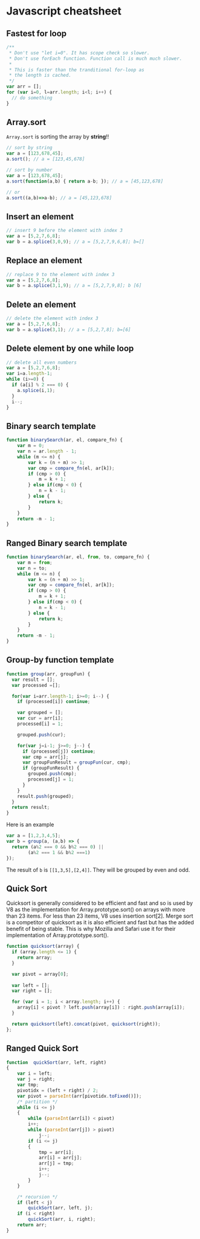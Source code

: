 # Javascript cheatsheet


## Fastest for loop
```Javascript
/**
 * Don't use "let i=0". It has scope check so slower.
 * Don't use forEach function. Function call is much much slower.
 * 
 * This is faster than the tranditional for-loop as
 * the length is cached.
 */
var arr = [];
for (var i=0, l=arr.length; i<l; i++) {
  // do something
}
```

## Array.sort
`Array.sort` is sorting the array by **string**!!
```Javascript
// sort by string
var a = [123,678,45];
a.sort(); // a = [123,45,678]

// sort by number
var a = [123,678,45];
a.sort(function(a,b) { return a-b; }); // a = [45,123,678]

// or
a.sort((a,b)=>a-b); // a = [45,123,678]
```

## Insert an element
```Javascript
// insert 9 before the element with index 3
var a = [5,2,7,6,8];
var b = a.splice(3,0,9); // a = [5,2,7,9,6,8]; b=[]
```

## Replace an element
```Javascript
// replace 9 to the element with index 3
var a = [5,2,7,6,8];
var b = a.splice(3,1,9); // a = [5,2,7,9,8]; b [6]
```

## Delete an element
```Javascript
// delete the element with index 3
var a = [5,2,7,6,8];
var b = a.splice(3,1); // a = [5,2,7,8]; b=[6]
```

## Delete element by one while loop
```Javascript
// delete all even numbers
var a = [5,2,7,6,8];
var i=a.length-1;
while (i>=0) {
  if (a[i] % 2 === 0) {
    a.splice(i,1);
  }
  i--;
}
```

## Binary search template
```Javascript
function binarySearch(ar, el, compare_fn) {
    var m = 0;
    var n = ar.length - 1;
    while (m <= n) {
        var k = (n + m) >> 1;
        var cmp = compare_fn(el, ar[k]);
        if (cmp > 0) {
            m = k + 1;
        } else if(cmp < 0) {
            n = k - 1;
        } else {
            return k;
        }
    }
    return -m - 1;
}
```

## Ranged Binary search template
```Javascript
function binarySearch(ar, el, from, to, compare_fn) {
    var m = from;
    var n = to;
    while (m <= n) {
        var k = (n + m) >> 1;
        var cmp = compare_fn(el, ar[k]);
        if (cmp > 0) {
            m = k + 1;
        } else if(cmp < 0) {
            n = k - 1;
        } else {
            return k;
        }
    }
    return -m - 1;
}
```


## Group-by function template
```Javascript
function group(arr, groupFun) {
  var result = [];
  var processed =[];

  for(var i=arr.length-1; i>=0; i--) {
    if (processed[i]) continue;

    var grouped = [];
    var cur = arr[i];
    processed[i] = 1;

    grouped.push(cur);

    for(var j=i-1; j>=0; j--) {
      if (processed[j]) continue;
      var cmp = arr[j];
      var groupFunResult = groupFun(cur, cmp);
      if (groupFunResult) {
        grouped.push(cmp);
        processed[j] = 1;
      }
    }
    result.push(grouped);
  }
  return result;
}
```

Here is an example
```Javascript
var a = [1,2,3,4,5];
var b = group(a, (a,b) => {
  return (a%2 === 0 && b%2 === 0) ||
        (a%2 === 1 && b%2 ===1)
});
```
The result of `b` is `[[1,3,5],[2,4]]`. They will be grouped by even and odd.

## Quick Sort
Quicksort is generally considered to be efficient and fast and so is used by V8 as the implementation for Array.prototype.sort() on arrays with more than 23 items. For less than 23 items, V8 uses insertion sort[2]. Merge sort is a competitor of quicksort as it is also efficient and fast but has the added benefit of being stable. This is why Mozilla and Safari use it for their implementation of Array.prototype.sort().
```Javascript
function quicksort(array) {
  if (array.length <= 1) {
    return array;
  }

  var pivot = array[0];
  
  var left = []; 
  var right = [];

  for (var i = 1; i < array.length; i++) {
    array[i] < pivot ? left.push(array[i]) : right.push(array[i]);
  }

  return quicksort(left).concat(pivot, quicksort(right));
};
```

## Ranged Quick Sort

```Javascript
function  quickSort(arr, left, right)
{
	var i = left;
	var j = right;
	var tmp;
	pivotidx = (left + right) / 2; 
	var pivot = parseInt(arr[pivotidx.toFixed()]);  
	/* partition */
	while (i <= j)
	{
		while (parseInt(arr[i]) < pivot)
		i++;
		while (parseInt(arr[j]) > pivot)
			j--;
		if (i <= j)
		{
			tmp = arr[i];
			arr[i] = arr[j];
			arr[j] = tmp;
			i++;
			j--;
		}
	}

	/* recursion */
	if (left < j)
		quickSort(arr, left, j);
	if (i < right)
		quickSort(arr, i, right);
	return arr;
}
```
